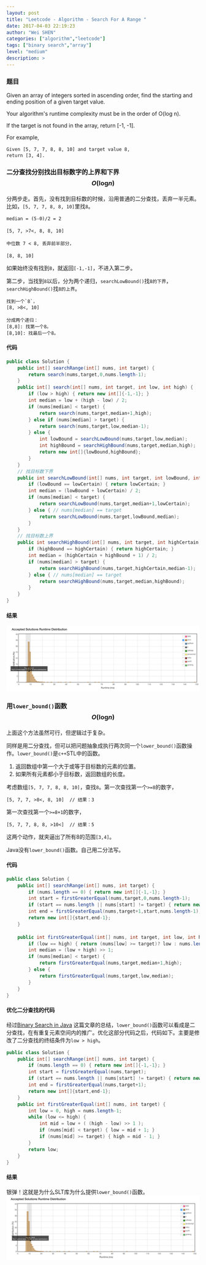 ```yaml
---
layout: post
title: "Leetcode - Algorithm - Search For A Range "
date: 2017-04-03 22:19:23
author: "Wei SHEN"
categories: ["algorithm","leetcode"]
tags: ["binary search","array"]
level: "medium"
description: >
---
```


### 题目
Given an array of integers sorted in ascending order, find the starting and ending position of a given target value.

Your algorithm's runtime complexity must be in the order of O(log n).

If the target is not found in the array, return [-1, -1].

For example,
```
Given [5, 7, 7, 8, 8, 10] and target value 8,
return [3, 4].
```

### 二分查找分别找出目标数字的上界和下界 $$O(\log_{}{n})$$
分两步走。首先，没有找到目标数的时候，沿用普通的二分查找，丢弃一半元素。比如，`[5, 7, 7, 8, 8, 10]`里找`8`。
```
median = (5-0)/2 = 2

[5, 7, >7<, 8, 8, 10]

中位数 7 < 8, 丢弃前半部分，

[8, 8, 10]
```
如果始终没有找到`8`，就返回`[-1,-1]`，不进入第二步。

第二步，当找到`8`以后，分为两个递归，`searchLowBound()`找`8的下界`，`searchHighBound()`找`8的上界`。
```
找到一个`8`，
[8, >8<, 10]

分成两个递归：
[8,8]: 找第一个8。
[8,10]: 找最后一个8。
```

#### 代码
```java
public class Solution {
    public int[] searchRange(int[] nums, int target) {
        return search(nums,target,0,nums.length-1);
    }
    public int[] search(int[] nums, int target, int low, int high) {
        if (low > high) { return new int[]{-1,-1}; }
        int median = low + (high - low) / 2;
        if (nums[median] < target) {
            return search(nums,target,median+1,high);
        } else if (nums[median] > target) {
            return search(nums,target,low,median-1);
        } else {
            int lowBound = searchLowBound(nums,target,low,median);
            int highBound = searchHighBound(nums,target,median,high);
            return new int[]{lowBound,highBound};
        }
    }
    // 找目标数下界
    public int searchLowBound(int[] nums, int target, int lowBound, int lowCertain) {
        if (lowBound == lowCertain) { return lowCertain; }
        int median = (lowBound + lowCertain) / 2;
        if (nums[median] < target) {
            return searchLowBound(nums,target,median+1,lowCertain);
        } else { // nums[median] == target
            return searchLowBound(nums,target,lowBound,median);
        }
    }
    // 找目标数上界
    public int searchHighBound(int[] nums, int target, int highCertain, int highBound) {
        if (highBound == highCertain) { return highCertain; }
        int median = (highCertain + highBound + 1) / 2;
        if (nums[median] > target) {
            return searchHighBound(nums,target,highCertain,median-1);
        } else { // nums[median] == target
            return searchHighBound(nums,target,median,highBound);
        }
    }
}
```

#### 结果
![search-for-a-range-1](/images/leetcode/search-for-a-range-1.png)


### 用`lower_bound()`函数 $$O(\log_{}{n})$$
上面这个方法虽然可行，但逻辑过于复杂。

同样是用二分查找，但可以把问题抽象成执行两次同一个`lower_bound()`函数操作。`lower_bound()`是`c++`STL中的函数。
1. 返回数组中第一个大于或等于目标数的元素的位置。
2. 如果所有元素都小于目标数，返回数组的长度。

考虑数组`[5, 7, 7, 8, 8, 10]`，查找`8`。第一次查找第一个`>=8`的数字，
```
[5, 7, 7, >8<, 8, 10]  // 结果：3
```
第一次查找第一个`>=8+1`的数字，
```
[5, 7, 7, 8, 8, >10<]  // 结果：5
```
这两个动作，就夹逼出了所有8的范围`[3,4]`。

Java没有`lower_bound()`函数。自己用二分法写。


#### 代码
```java
public class Solution {
    public int[] searchRange(int[] nums, int target) {
        if (nums.length == 0) { return new int[]{-1,-1}; }
        int start = firstGreaterEqual(nums,target,0,nums.length-1);
        if (start == nums.length || nums[start] != target) { return new int[]{-1,-1}; }
        int end = firstGreaterEqual(nums,target+1,start,nums.length-1);
        return new int[]{start,end-1};
    }

    public int firstGreaterEqual(int[] nums, int target, int low, int high) {
        if (low == high) { return (nums[low] >= target)? low : nums.length; }
        int median = (low + high) >> 1;
        if (nums[median] < target) {
            return firstGreaterEqual(nums,target,median+1,high);
        } else {
            return firstGreaterEqual(nums,target,low,median);
        }
    }
}
```

#### 优化二分查找的代码
经过[Binary Search in Java](http://www.ciaoshen.com/algorithm/2017/03/16/binary-search.html) 这篇文章的总结，`lower_bound()`函数可以看成是二分查找，在有重复元素空间内的推广。优化这部分代码之后，代码如下。主要是修改了二分查找的终结条件为`low > high`。

```java
public class Solution {
    public int[] searchRange(int[] nums, int target) {
        if (nums.length == 0) { return new int[]{-1,-1}; }
        int start = firstGreaterEqual(nums,target);
        if (start == nums.length || nums[start] != target) { return new int[]{-1,-1}; }
        int end = firstGreaterEqual(nums,target+1);
        return new int[]{start,end-1};
    }
    public int firstGreaterEqual(int[] nums, int target) {
        int low = 0, high = nums.length-1;
        while (low <= high) {
            int mid = low + ( (high - low) >> 1 );
            if (nums[mid] < target) { low = mid + 1; }
            if (nums[mid] >= target) { high = mid - 1; }
        }
        return low;
    }
}
```

#### 结果
银弹！这就是为什么SLT库为什么提供`lower_bound()`函数。
![search-for-a-range-2](/images/leetcode/search-for-a-range-2.png)
